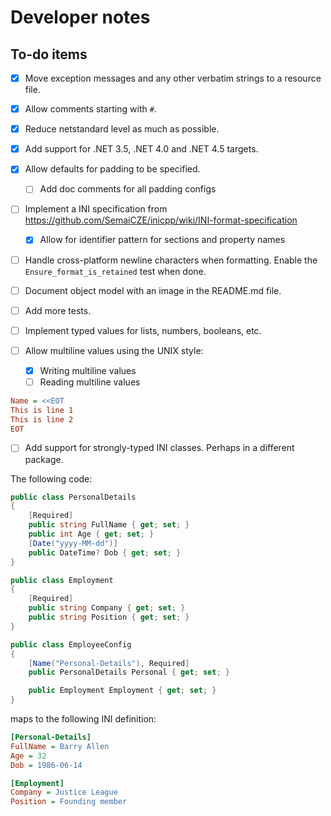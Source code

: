 # Developer notes

## To-do items

- [x] Move exception messages and any other verbatim strings to a resource file.
- [x] Allow comments starting with `#`.
- [x] Reduce netstandard level as much as possible.
- [x] Add support for .NET 3.5, .NET 4.0 and .NET 4.5 targets.
- [x] Allow defaults for padding to be specified.
  - [ ] Add doc comments for all padding configs
- [ ] Implement a INI specification from https://github.com/SemaiCZE/inicpp/wiki/INI-format-specification
  - [x] Allow for identifier pattern for sections and property names
- [ ] Handle cross-platform newline characters when formatting. Enable the `Ensure_format_is_retained` test when done.
- [ ] Document object model with an image in the README.md file.
- [ ] Add more tests.
- [ ] Implement typed values for lists, numbers, booleans, etc.

- [ ] Allow multiline values using the UNIX style:
  - [x] Writing multiline values
  - [ ] Reading multiline values

```ini
Name = <<EOT
This is line 1
This is line 2
EOT
```

- [ ] Add support for strongly-typed INI classes. Perhaps in a different package.

The following code:
```cs
public class PersonalDetails
{
    [Required]
    public string FullName { get; set; }
    public int Age { get; set; }
    [Date("yyyy-MM-dd")]
    public DateTime? Dob { get; set; }
}

public class Employment
{
    [Required]
    public string Company { get; set; }
    public string Position { get; set; }
}

public class EmployeeConfig
{
    [Name("Personal-Details"), Required]
    public PersonalDetails Personal { get; set; }

    public Employment Employment { get; set; }
}
```

maps to the following INI definition:
```ini
[Personal-Details]
FullName = Barry Allen
Age = 32
Dob = 1986-06-14

[Employment]
Company = Justice League
Position = Founding member
```
